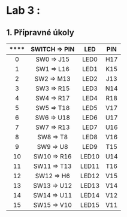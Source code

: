 # Lab 3 :

## 1. Přípravné úkoly


| **** | **SWITCH => PIN** | **LED** | **PIN** |
| :-: | :-: | :-: | :-: |
| 0 | SW0 => J15 | LED0 | H17 |
| 1 | SW1 => L16 |LED1| K15 |
| 2 | SW2 => M13 |LED2| J13 |
| 3 | SW3 => R15 |LED3| N14 |
| 4 | SW4 => R17 |LED4| R18 |
| 5 | SW5 => T18 |LED5| V17 |
| 6 | SW6 => U18 |LED6| U17 |
| 7 | SW7 => R13 |LED7| U16 |
| 8 | SW8 => T8 |LED8| V16 |
| 9 | SW9 => U8 |LED9| T15 |
| 10 | SW10 => R16 |LED10| U14 |
| 11 | SW11 => T13 |LED11| T16 |
| 12 | SW12 => H6 |LED12| V15 |
| 13 | SW13 => U12 |LED13| V14 |
| 14 | SW14 => U11 |LED14| V12 | 
| 15 | SW15 => V10 |LED15| V11 |




